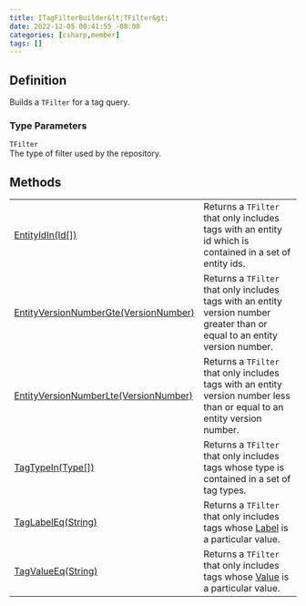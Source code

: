 ```yaml
---
title: ITagFilterBuilder&lt;TFilter&gt;
date: 2022-12-05 00:41:55 -08:00
categories: [csharp,member]
tags: []
---
```


## Definition

Builds a <code class='language-plaintext highlighter-rouge'>TFilter</code> for a tag query.

### Type Parameters
`TFilter`<br />The type of filter used by the repository.
## Methods
<table><tr><td><!--/posts/csharp.member.entitydb.abstractions.queries.filterbuilders.itagfilterbuilder`1.entityidin/--><a href='#'>EntityIdIn(Id[])</a></td><td>
Returns a <code class='language-plaintext highlighter-rouge'>TFilter</code> that only includes tags with an entity id which is contained in a set of
entity ids.
</td></tr><tr><td><!--/posts/csharp.member.entitydb.abstractions.queries.filterbuilders.itagfilterbuilder`1.entityversionnumbergte/--><a href='#'>EntityVersionNumberGte(VersionNumber)</a></td><td>
Returns a <code class='language-plaintext highlighter-rouge'>TFilter</code> that only includes tags with an entity version number greater than or
equal to an entity version number.
</td></tr><tr><td><!--/posts/csharp.member.entitydb.abstractions.queries.filterbuilders.itagfilterbuilder`1.entityversionnumberlte/--><a href='#'>EntityVersionNumberLte(VersionNumber)</a></td><td>
Returns a <code class='language-plaintext highlighter-rouge'>TFilter</code> that only includes tags with an entity version number less than or equal
to an entity version number.
</td></tr><tr><td><!--/posts/csharp.member.entitydb.abstractions.queries.filterbuilders.itagfilterbuilder`1.tagtypein/--><a href='#'>TagTypeIn(Type[])</a></td><td>
Returns a <code class='language-plaintext highlighter-rouge'>TFilter</code> that only includes tags whose type is contained in a set of tag types.
</td></tr><tr><td><!--/posts/csharp.member.entitydb.abstractions.queries.filterbuilders.itagfilterbuilder`1.taglabeleq/--><a href='#'>TagLabelEq(String)</a></td><td>
Returns a <code class='language-plaintext highlighter-rouge'>TFilter</code> that only includes tags whose <!--/posts/csharp.member.entitydb.abstractions.tags.itag.label/--><a href='#'>Label</a> is
a particular value.
</td></tr><tr><td><!--/posts/csharp.member.entitydb.abstractions.queries.filterbuilders.itagfilterbuilder`1.tagvalueeq/--><a href='#'>TagValueEq(String)</a></td><td>
Returns a <code class='language-plaintext highlighter-rouge'>TFilter</code> that only includes tags whose <!--/posts/csharp.member.entitydb.abstractions.tags.itag.value/--><a href='#'>Value</a> is
a particular value.
</td></tr></table>
